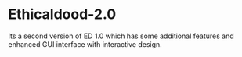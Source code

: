 # Ethicaldood-2.0
Its a second version of ED 1.0 which has some additional features and enhanced GUI interface with interactive design.
